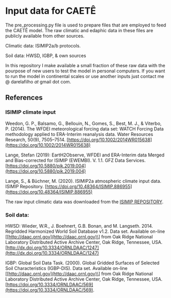 # Input data for CAETÊ
The pre_processing.py file is used to prepare files that are employed to feed the CAETÊ model.
The raw climatic and edaphic data in these files are publicly available from other sources.

Climatic data: ISIMIP2a/b protocols.

Soil data: HWSD, IGBP, & own sources

In this repository I make available a small fraction of these raw data with the pourpose of new users to test the model in personal computers. If you want to run the model in continental scales or use another inputs just contact me @ darelafilho _at_ gmail dot com.

## References

### ISIMIP climate input

Weedon, G. P., Balsamo, G., Bellouin, N., Gomes, S., Best, M. J., & Viterbo, P. (2014). The WFDEI meteorological forcing data set: WATCH Forcing Data methodology applied to ERA-Interim reanalysis data. Water Resources Research, 50(9), 7505–7514. [https://doi.org/10.1002/2014WR015638](https://doi.org/10.1002/2014WR015638)

Lange, Stefan (2019): EartH2Observe, WFDEI and ERA-Interim data Merged and Bias-corrected for ISIMIP (EWEMBI). V. 1.1. GFZ Data Services. [https://doi.org/10.5880/pik.2019.004](https://doi.org/10.5880/pik.2019.004)

Lange, S., & Büchner, M. (2020). ISIMIP2a atmospheric climate input data. ISIMIP Repository. [https://doi.org/10.48364/ISIMIP.886955](https://doi.org/10.48364/ISIMIP.886955)


The raw input climatic data was downloaded from the [ISIMIP REPOSITORY](https://www.isimip.org/outputdata/isimip-repository/).

### Soil data: 

HWSD:
Wieder, W.R., J. Boehnert, G.B. Bonan, and M. Langseth. 2014. Regridded Harmonized World Soil Database v1.2. Data set. Available on-line \[[http://daac.ornl.gov](http://daac.ornl.gov)\] from Oak Ridge National Laboratory Distributed Active Archive Center, Oak Ridge, Tennessee, USA. [http://dx.doi.org/10.3334/ORNLDAAC/1247](http://dx.doi.org/10.3334/ORNLDAAC/1247)

IGBP: Global Soil Data Task. (2000). Global Gridded Surfaces of Selected Soil Characteristics (IGBP-DIS). Data set. Available on-line \[[http://daac.ornl.gov](http://daac.ornl.gov)\] from Oak Ridge National Laboratory Distributed Active Archive Center, Oak Ridge, Tennessee, USA. [https://doi.org/10.3334/ORNLDAAC/569](https://doi.org/10.3334/ORNLDAAC/569).

